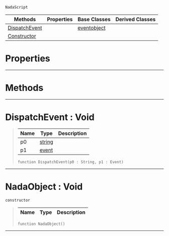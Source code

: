  `NadaScript`

|Methods|Properties|Base Classes|Derived Classes|
|---|---|---|---|
|[ DispatchEvent](https://github.com/zeroengineteam/ZeroDocs/blob/master/code_reference/class_reference/nadaobject.markdown#dispatchevent-void)| |[eventobject](https://github.com/zeroengineteam/ZeroDocs/blob/master/code_reference/class_reference/eventobject.markdown)| |
|[ Constructor](https://github.com/zeroengineteam/ZeroDocs/blob/master/code_reference/class_reference/nadaobject.markdown#nadaobject-void)| | | |


 #  Properties


---  
 #  Methods


---  
 #  DispatchEvent : Void

> 
> |Name|Type|Description|
> |---|---|---|
> |p0|[string](https://github.com/zeroengineteam/ZeroDocs/blob/master/code_reference/nada_base_types/string.markdown)| |
> |p1|[event](https://github.com/zeroengineteam/ZeroDocs/blob/master/code_reference/class_reference/event.markdown)| |
> ``` lang=cpp, name=Nada
> function DispatchEvent(p0 : String, p1 : Event)
> ``` 


---  
 #  NadaObject : Void

 `constructor`

> 
> |Name|Type|Description|
> |---|---|---|
> ``` lang=cpp, name=Nada
> function NadaObject()
> ``` 


---  
 

 